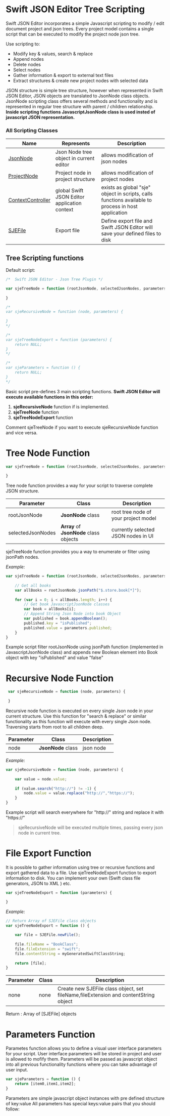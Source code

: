 
# Swift JSON Editor Tree Scripting

Swift JSON Editor incorporates a simple Javascript scripting to modify / edit document project and json trees. Every project model contains a single script that can be executed to modify the project node json tree.

Use scripting to:

- Modify key & values, search & replace
- Append nodes
- Delete nodes
- Select nodes
- Gather information & export to external text files
- Extract structures & create new project nodes with selected data

JSON structure is simple tree structure, however when represented in Swift JSON Editor, JSON objects are translated to JsonNode class objects. JsonNode scripting class offers several methods and functionality and is represented in regular tree structure with parent / children relationship. **Inside scripting functions JavascriptJsonNode class is used insted of javascript JSON representation.**

### All Scripting Classes

| Name | Represents | Description |
|----|----|----|
| [JsonNode](SwiftJSONEditor-JavascriptJsonNode.md) | Json Node tree object in current editor | allows modification of json nodes |
| [ProjectNode](SwiftJSONEditor-JavascriptProjectNode.md) | Project node in project structure | allows modification of project nodes |
| [ContextController](SwiftJSONEditor-JavascriptContextController.md) | global Swift JSON Editor application context | exists as global "sje" object in scripts, calls functions available to process in host application |
| [SJEFile](SwiftJSONEditor-SJEFile.md) | Export file | Define export file and Swift JSON Editor will save your defined files to disk |


## Tree Scripting functions

Default script:

```javascript
/*  Swift JSON Editor - Json Tree Plugin */

var sjeTreeNode = function (rootJsonNode, selectedJsonNodes, parameters) {
    
}

/*
var sjeRecursiveNode = function (node, parameters) {
 
}
*/

/*
var sjeTreeNodeExport = function (parameters) {
	return NULL;
}
*/

/*
var sjeParameters = function () {
	return NULL;
}
*/

```

Basic script pre-defines 3 main scripting functions. **Swift JSON Editor will execute available functions in this order:**

1. **sjeRecursiveNode** function if is implemented.
2. **sjeTreeNode** function 
3. **sjeTreeNodeExport** function

Comment sjeTreeNode if you want to execute sjeRecursiveNode function and vice versa. 



# Tree Node Function

```javascript
var sjeTreeNode = function (rootJsonNode, selectedJsonNodes, parameters) {
    
}
```

Tree node function provides a way for your script to traverse complete JSON structure. 

| Parameter | Class | Description |
|---|----|----|
| rootJsonNode | **JsonNode** class | root tree node of your project model |
| selectedJsonNodes | **Array** of **JsonNode** class objects  | currently selected JSON nodes in UI |

sjeTreeNode function provides you a way to enumerate or filter using jsonPath nodes. 

*Example:*

```javascript
var sjeTreeNode = function (rootJsonNode, selectedJsonNodes, parameters) {
   
  	// Get all books
  	var allBooks = rootJsonNode.jsonPath("$.store.book[*]");
  
    for (var i = 0; i < allBooks.length; i++) {
  		// Get book JavascriptJsonNode classes
  		var book = allBooks[i];
  		// Append String Json Node into book Object
      	var published = book.appendBoolean();
      	published.key = "isPublished";
      	published.value = parameters.published;
	}
}
```

Example script filter rootJsonNode using jsonPath function (implemented in JavascriptJsonNode class) and appends new Boolean element into Book object with key "isPublished" and value "false"



# Recursive Node Function

```javascript
 var sjeRecursiveNode = function (node, parameters) {
 
 }
```

Recursive node function is executed on every single Json node in your current structure. Use this function for "search & replace" or similar functionality as this function will execute with every single Json node. Traversing starts from root to all children deep.

| Parameter | Class | Description |
|---|----|----|
| node | **JsonNode** class | json node  |


*Example:*

```javascript
var sjeRecursiveNode = function (node, parameters) {
 
   	var value = node.value;
  
   	if (value.search("http://") != -1) {
   		node.value = value.replace("http://","https://");
	}
}
```

Example script will search everywhere for "http://" string and replace it with "https://"

> sjeRecursiveNode will be executed multiple times, passing every json node in current tree.



# File Export Function

It is possible to gather information using tree or recursive functions and export gathered data to a file. Use sjeTreeNodeExport function to export information to disk. You can implement your own (Swift class file generators, JSON to XML ) etc.

```javascript
var sjeTreeNodeExport = function (parameters) {

}
```

*Example:*
```javascript
// Return Array of SJEFile class objects
var sjeTreeNodeExport = function () {
	
	var file = SJEFile.newFile();
	
   	file.fileName = "BookClass";
   	file.fileExtension = "swift";
   	file.contentString = myGeneratedSwiftClassString;
   	
  	return [file];
}
```

| Parameter | Class | Description |
|---|----|----|
| none | none | Create new SJEFile class object, set fileName,fileExtension and contentString object |
Return : Array of [SJEFile] objects

# Parameters Function

Parametes function allows you to define a visual user interface parameters for your script. User interface parameters will be stored in project and user is allowed to mofify them. Parameters will be passed as javascript object into all previous functionality functions where you can take advantage of user input. 

```javascript
var sjeParameters = function () {
    return [item0,item1,item2];
}
```

Parameters are simple javascript object instances with pre defined structure of key:value
All parameters has special keys:value pairs that you should follow:


